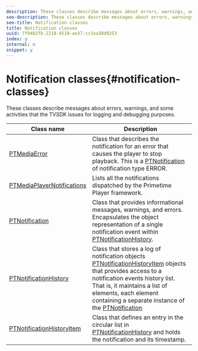 ```yaml
---
description: These classes describe messages about errors, warnings, and some activities that the TVSDK issues for logging and debugging purposes.
seo-description: These classes describe messages about errors, warnings, and some activities that the TVSDK issues for logging and debugging purposes.
seo-title: Notification classes
title: Notification classes
uuid: 7f9402fb-2218-4510-ae37-cc1ea38d9253
index: y
internal: n
snippet: y
---
```


# Notification classes{#notification-classes}

These classes describe messages about errors, warnings, and some activities that the TVSDK issues for logging and debugging purposes.

|  Class name  | Description  |
|---|---|
| [PTMediaError](https://help.adobe.com/en_US/primetime/api/psdk/appledoc/Classes/PTMediaError.html)  |Class that describes the notification for an error that causes the player to stop playback. This is a [PTNotification](https://help.adobe.com/en_US/primetime/api/psdk/appledoc/Classes/PTNotification.html) of notification type ERROR.  |
| [PTMediaPlayerNotifications](https://help.adobe.com/en_US/primetime/api/psdk/appledoc/Classes/PTMediaPlayerNotifications.html)  | Lists all the notifications dispatched by the Primetime Player framework.  |
| [PTNotification](https://help.adobe.com/en_US/primetime/api/psdk/appledoc/Classes/PTNotification.html)  |Class that provides informational messages, warnings, and errors. Encapsulates the object representation of a single notification event within [PTNotificationHistory](https://help.adobe.com/en_US/primetime/api/psdk/appledoc/Classes/PTNotificationHistory.html).  |
| [PTNotificationHistory](https://help.adobe.com/en_US/primetime/api/psdk/appledoc/Classes/PTNotificationHistory.html)  |Class that stores a log of notification objects [PTNotificationHistoryItem](https://help.adobe.com/en_US/primetime/api/psdk/appledoc/Classes/PTNotificationHistoryItem.html) objects that provides access to a notification events history list. That is, it maintains a list of elements, each element containing a separate instance of the [PTNotification](https://help.adobe.com/en_US/primetime/api/psdk/appledoc/Classes/PTNotification.html)  |
| [PTNotificationHistoryItem](https://help.adobe.com/en_US/primetime/api/psdk/appledoc/Classes/PTNotificationHistoryItem.html)  |Class that defines an entry in the circular list in [PTNotificationHistory](https://help.adobe.com/en_US/primetime/api/psdk/appledoc/Classes/PTNotificationHistory.html) and holds the notification and its timestamp.  |

